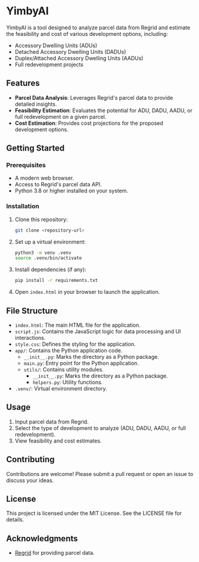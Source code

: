 # YimbyAI

YimbyAI is a tool designed to analyze parcel data from Regrid and estimate the feasibility and cost of various development options, including:

- Accessory Dwelling Units (ADUs)
- Detached Accessory Dwelling Units (DADUs)
- Duplex/Attached Accessory Dwelling Units (AADUs)
- Full redevelopment projects

## Features

- **Parcel Data Analysis**: Leverages Regrid's parcel data to provide detailed insights.
- **Feasibility Estimation**: Evaluates the potential for ADU, DADU, AADU, or full redevelopment on a given parcel.
- **Cost Estimation**: Provides cost projections for the proposed development options.

## Getting Started

### Prerequisites

- A modern web browser.
- Access to Regrid's parcel data API.
- Python 3.8 or higher installed on your system.

### Installation

1. Clone this repository:
   ```bash
   git clone <repository-url>
   ```
2. Set up a virtual environment:
   ```bash
   python3 -m venv .venv
   source .venv/bin/activate
   ```
3. Install dependencies (if any):
   ```bash
   pip install -r requirements.txt
   ```
4. Open `index.html` in your browser to launch the application.

## File Structure

- `index.html`: The main HTML file for the application.
- `script.js`: Contains the JavaScript logic for data processing and UI interactions.
- `style.css`: Defines the styling for the application.
- `app/`: Contains the Python application code.
  - `__init__.py`: Marks the directory as a Python package.
  - `main.py`: Entry point for the Python application.
  - `utils/`: Contains utility modules.
    - `__init__.py`: Marks the directory as a Python package.
    - `helpers.py`: Utility functions.
- `.venv/`: Virtual environment directory.

## Usage

1. Input parcel data from Regrid.
2. Select the type of development to analyze (ADU, DADU, AADU, or full redevelopment).
3. View feasibility and cost estimates.

## Contributing

Contributions are welcome! Please submit a pull request or open an issue to discuss your ideas.

## License

This project is licensed under the MIT License. See the LICENSE file for details.

## Acknowledgments

- [Regrid](https://regrid.com/) for providing parcel data.